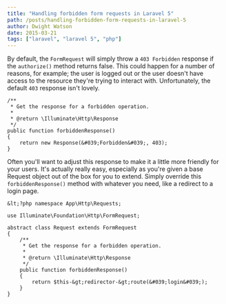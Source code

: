 ```yaml
---
title: "Handling forbidden form requests in Laravel 5"
path: /posts/handling-forbidden-form-requests-in-laravel-5
author: Dwight Watson
date: 2015-03-21
tags: ["laravel", "laravel 5", "php"]
---
```


By default, the `FormRequest` will simply throw a `403 Forbidden` response if the `authorize()` method returns false. This could happen for a number of reasons, for example; the user is logged out or the user doesn&#039;t have access to the resource they&#039;re trying to interact with. Unfortunately, the default `403` response isn&#039;t lovely.

    /**
     * Get the response for a forbidden operation.
     *
     * @return \Illuminate\Http\Response
     */
    public function forbiddenResponse()
    {
        return new Response(&#039;Forbidden&#039;, 403);
    }

Often you&#039;ll want to adjust this response to make it a little more friendly for your users. It&#039;s actually really easy, especially as you&#039;re given a base Request object out of the box for you to extend. Simply override this `forbiddenResponse()` method with whatever you need, like a redirect to a login page.

    &lt;?php namespace App\Http\Requests;

    use Illuminate\Foundation\Http\FormRequest;

    abstract class Request extends FormRequest
    {
        /**
         * Get the response for a forbidden operation.
         *
         * @return \Illuminate\Http\Response
         */
        public function forbiddenResponse()
        {
            return $this-&gt;redirector-&gt;route(&#039;login&#039;);
        }
    }
